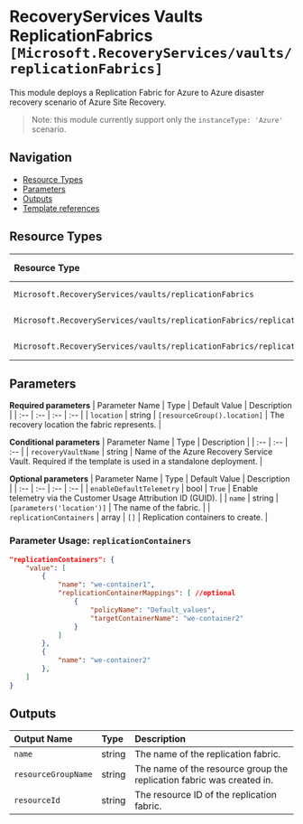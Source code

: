 # RecoveryServices Vaults ReplicationFabrics `[Microsoft.RecoveryServices/vaults/replicationFabrics]`

This module deploys a Replication Fabric for Azure to Azure disaster recovery scenario of Azure Site Recovery.

> Note: this module currently support only the `instanceType: 'Azure'` scenario.

## Navigation

- [Resource Types](#Resource-Types)
- [Parameters](#Parameters)
- [Outputs](#Outputs)
- [Template references](#Template-references)

## Resource Types

| Resource Type | API Version |
| :-- | :-- |
| `Microsoft.RecoveryServices/vaults/replicationFabrics` | 2021-12-01 |
| `Microsoft.RecoveryServices/vaults/replicationFabrics/replicationProtectionContainers` | 2021-12-01 |
| `Microsoft.RecoveryServices/vaults/replicationFabrics/replicationProtectionContainers/replicationProtectionContainerMappings` | 2021-12-01 |

## Parameters

**Required parameters**
| Parameter Name | Type | Default Value | Description |
| :-- | :-- | :-- | :-- |
| `location` | string | `[resourceGroup().location]` | The recovery location the fabric represents. |

**Conditional parameters**
| Parameter Name | Type | Description |
| :-- | :-- | :-- |
| `recoveryVaultName` | string | Name of the Azure Recovery Service Vault. Required if the template is used in a standalone deployment. |

**Optional parameters**
| Parameter Name | Type | Default Value | Description |
| :-- | :-- | :-- | :-- |
| `enableDefaultTelemetry` | bool | `True` | Enable telemetry via the Customer Usage Attribution ID (GUID). |
| `name` | string | `[parameters('location')]` | The name of the fabric. |
| `replicationContainers` | array | `[]` | Replication containers to create. |

### Parameter Usage: `replicationContainers`

```json
"replicationContainers": {
    "value": [
        {
            "name": "we-container1",
            "replicationContainerMappings": [ //optional
                {
                    "policyName": "Default_values",
                    "targetContainerName": "we-container2"
                }
            ]
        },
        {
            "name": "we-container2"
        },
    ]
}
```

## Outputs

| Output Name | Type | Description |
| :-- | :-- | :-- |
| `name` | string | The name of the replication fabric. |
| `resourceGroupName` | string | The name of the resource group the replication fabric was created in. |
| `resourceId` | string | The resource ID of the replication fabric. |

